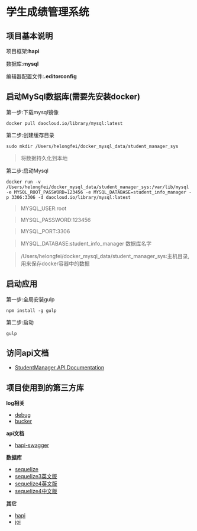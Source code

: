# 学生成绩管理系统

## 项目基本说明

项目框架:**hapi**

数据库:**mysql**

编辑器配置文件:**.editorconfig**

## 启动MySql数据库(需要先安装docker)

第一步:下载mysql镜像

```
docker pull daocloud.io/library/mysql:latest
```

第二步:创建缓存目录

```shell
sudo mkdir /Users/helongfei/docker_mysql_data/student_manager_sys
```

> 将数据持久化到本地

第二步:启动Mysql

```shell
docker run -v /Users/helongfei/docker_mysql_data/student_manager_sys:/var/lib/mysql -e MYSQL_ROOT_PASSWORD=123456 -e MYSQL_DATABASE=student_info_manager -p 3306:3306 -d daocloud.io/library/mysql:latest
```

> MYSQL_USER:root

> MYSQL_PASSWORD:123456

> MYSQL_PORT:3306

> MYSQL_DATABASE:student_info_manager 数据库名字

> /Users/helongfei/docker_mysql_data/student_manager_sys:主机目录,用来保存docker容器中的数据

## 启动应用

第一步:全局安装gulp

```
npm install -g gulp
```

第二步:启动

```
gulp
```

## 访问api文档

- [StudentManager API Documentation](http://localhost:3800/documentation)

## 项目使用到的第三方库

**log相关**

- [debug](https://github.com/visionmedia/debug)
- [bucker](https://github.com/nlf/bucker)

**api文档**

- [hapi-swagger](https://github.com/glennjones/hapi-swagger)

**数据库**

- [sequelize](https://github.com/sequelize/sequelize)
- [sequelize3英文版](https://sequelize.readthedocs.io/en/v3/)
- [sequelize4英文版](http://docs.sequelizejs.com/)
- [sequelize4中文版](https://github.com/demopark/sequelize-docs-Zh-CN)

**其它**

- [hapi](http://hapijs.com/tutorials)
- [joi](https://github.com/hapijs/joi/blob/v9.0.4/API.md)
